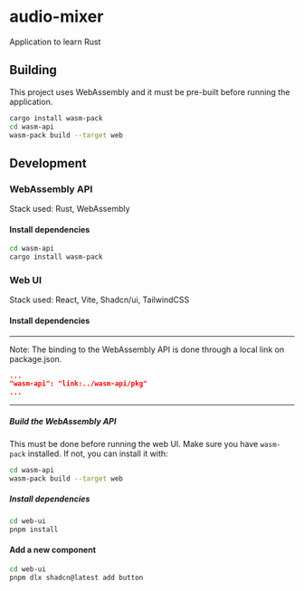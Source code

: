 # audio-mixer
Application to learn Rust


## Building

This project uses WebAssembly and it must be pre-built before running the application.

```bash
cargo install wasm-pack
cd wasm-api
wasm-pack build --target web
```

## Development

### WebAssembly API

Stack used: Rust, WebAssembly

#### Install dependencies
```bash
cd wasm-api
cargo install wasm-pack
```


### Web UI

Stack used: React, Vite, Shadcn/ui, TailwindCSS

#### Install dependencies
---
Note: The binding to the WebAssembly API is done through a local link on package.json.
```json
...
"wasm-api": "link:../wasm-api/pkg"
...
```
---
##### Build the WebAssembly API
This must be done before running the web UI.
Make sure you have `wasm-pack` installed.
If not, you can install it with:
```bash
cd wasm-api
wasm-pack build --target web
```
##### Install dependencies
```bash
cd web-ui
pnpm install
```

#### Add a new component
```bash
cd web-ui
pnpm dlx shadcn@latest add button
```